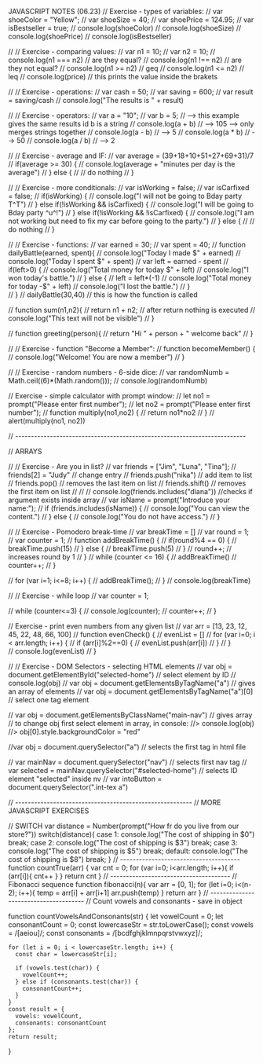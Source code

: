 JAVASCRIPT NOTES (06.23)
// Exercise - types of variables:
// var shoeColor = "Yellow";
// var shoeSize = 40;
// var shoePrice = 124.95;
// var isBestseller = true;
// console.log(shoeColor)
// console.log(shoeSize)
// console.log(shoePrice)
// console.log(isBestseller)

// // Exercise - comparing values:
// var n1 = 10;
// var n2 = 10;
// console.log(n1 === n2) // are they equal?
// console.log(n1 !== n2) // are they not equal?
// console.log(n1 >= n2) // geq
// console.log(n1 <= n2) // leq
// console.log(price) // this prints the value inside the brakets

// // Exercise - operations:
// var cash = 50;
// var saving = 600;
// var result = saving/cash
// console.log("The results is " + result)

// // Exercise - operators:
// var a = "10";
// var b = 5;   // --> this example gives the same results id b is a string
// console.log(a + b)  // --> 105 --> only merges strings together
// console.log(a - b)  // --> 5
// console.log(a * b)  // --> 50
// console.log(a / b)  // --> 2

// // Exercise - average and IF:
// var average = (39+18+10+51+27+69+31)/7
// if(average >= 30) {
//     console.log(average + "minutes per day is the average")
// } else {
//     // do nothing
// }

// // Exercise - more conditionals:
// var isWorking = false;
// var isCarfixed = false;
// if(isWorking) {
//     console.log("I will not be going to Bday party T^T")
// } else if(!isWorking && isCarfixed) {
//     console.log("I will be going to Bday party ^u^!")
// } else if(!isWorking && !isCarfixed) {
//     console.log("I am not working but need to fix my car before going to the party.")
// } else {
//     // do nothing
// }

// // Exercise - functions:
// var earned = 30;
// var spent = 40;
// function dailyBattle(earned, spent){
//     console.log("Today I made $" + earned)
//     console.log("Today I spent $" + spent)
//     var left =  earned - spent
//     if(left>0) {
//         console.log("Total money for today $" + left)
//         console.log("I won today's battle.")
//     } else {
//         left = left*(-1)
//         console.log("Total money for today -$" + left)
//         console.log("I lost the battle.")
//     }    
// }
// dailyBattle(30,40)  // this is how the function is called

// function sum(n1,n2){
//     return n1 + n2; // after return nothing is executed
//     console.log("This text will not be visible")
// }

// function greeting(person){
//     return "Hi " + person + " welcome back"
// }

// // Exercise - function "Become a Member":
// function becomeMember() {
//     console.log("Welcome! You are now a member")
// }

// // Exercise - random numbers - 6-side dice:
// var randomNumb = Math.ceil((6)*(Math.random()));
// console.log(randomNumb)

// Exercise - simple calculator with prompt window:
// let no1 = prompt("Please enter first number");
// let no2 = prompt("Please enter first number");
// function multiply(no1,no2) {
//     return no1*no2
// }
// alert(multiply(no1, no2))

// -------------------------------------------------------------------------

// ARRAYS 

// // Exercise - Are you in list?
// var friends = ["Jim", "Luna", "Tina"];
// friends[2] = "Judy"  // change entry
// friends.push("nika")  //  add item to list
// friends.pop() // removes the last item on list
// friends.shift()  //  removes the first item on list
// // // console.log(friends.includes("diana")) //checks if argument exists inside array
// var isName = prompt("Introduce your name:");
// if (friends.includes(isName)) {
//     console.log("You can view the content.")
// } else {
//     console.log("You do not have access.")
// }

// // Exercise - Pomodoro break-time
// var breakTime = []
// var round = 1;
// var counter = 1;
// function addBreakTime() {
//     if(round%4 == 0) {
//         breakTime.push(15)
//     } else {
//         breakTime.push(5)
//     }
//     round++; // increases round by 1
// }
// while (counter <= 16) {
//     addBreakTime()
//     counter++;
// }

// for (var i=1; i<=8; i++) {
//     addBreakTime();
// }
// console.log(breakTime)

// // Exercise - while loop
// var counter = 1;

// while (counter<=3) {
//     console.log(counter);
//     counter++;
// }

// Exercise - print even numbers from any given list
// var arr = [13, 23, 12, 45, 22, 48, 66, 100]
// function evenCheck() {
//     evenList = []
//     for (var i=0; i < arr.length; i++) {
//         if (arr[i]%2==0) {
//             evenList.push(arr[i])
//         }
//     }    
//     console.log(evenList)
// }

// // Exercise - DOM Selectors - selecting HTML elements
// var obj = document.getElementById("selected-home") // select element by ID
// console.log(obj)
// var obj = document.getElementsByTagName("a") // gives an array of elements
// var obj = document.getElementsByTagName("a")[0] // select one tag element

// var obj = document.getElementsByClassName("main-nav") // gives array
// to change obj first select element in array, in console:
//> console.log(obj)
//> obj[0].style.backgroundColor = "red"

//var obj = document.querySelector("a") // selects the first <a> tag in html file

// var mainNav = document.querySelector("nav") // selects first nav tag 
// var selected = mainNav.querySelector("#selected-home") // selects ID element "selected" inside nv
// var intoButton = document.querySelector(".int-tex a")

// --------------------------------------------------------
// MORE JAVASCRIPT EXERCISES

// SWITCH
var distance = Number(prompt("How fr do you live from our store?"))
switch(distance){
    case 1:
        console.log("The cost of shipping in $0")
        break;
    case 2:
        console.log("The cost of shipping is $3")
        break;
    case 3:
        console.log("The cost of shipping is $5")
        break;
    default:
        console.log("The cost of shipping is $8")
        break;
}
// --------------------------------------
function countTrue(arr) {
    var cnt = 0;
    for (var i=0; i<arr.length; i++){
        if (arr[i]){
            cnt++
        } 
    }
    return cnt
}
// --------------------------------------
// Fibonacci sequence
function fibonacci(n){
    var arr = [0, 1]; 
    for (let i=0; i<(n-2); i++){
        temp = arr[i] + arr[i+1]
        arr.push(temp)
    }
    return arr
}
// --------------------------------------
// Count vowels and consonants - save in object

function countVowelsAndConsonants(str) {
    let vowelCount = 0;
    let consonantCount = 0;
    const lowercaseStr = str.toLowerCase();
    const vowels = /[aeiou]/;
    const consonants = /[bcdfghjklmnpqrstvwxyz]/;

    for (let i = 0; i < lowercaseStr.length; i++) {
      const char = lowercaseStr[i];
  
      if (vowels.test(char)) {
        vowelCount++;
      } else if (consonants.test(char)) {
        consonantCount++;
      }
    }
    const result = {
      vowels: vowelCount,
      consonants: consonantCount
    };
    return result;
}